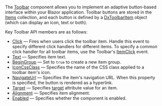 The [Toolbar](https://docs.devexpress.com/Blazor/DevExpress.Blazor.DxToolbar) component allows you to implement an adaptive button-based interface within your Blazor application. Toolbar buttons are stored in the [Items](https://docs.devexpress.com/Blazor/DevExpress.Blazor.DxToolbar.Items) collection, and each button is defined by a [DxToolbarItem](https://docs.devexpress.com/Blazor/DevExpress.Blazor.DxToolbarItem) object (which can display an icon, text or both).

Key Toolbar API members are as follows:

*   [Click](https://docs.devexpress.com/Blazor/DevExpress.Blazor.Base.DxToolbarItemBase.Click) — Fires when users click the toolbar item. Handle this event to specify different click handlers for different items. To specify a common click handler for all toolbar items, use the Toolbar's [ItemClick](https://docs.devexpress.com/Blazor/DevExpress.Blazor.DxToolbar.ItemClick) event.
*   [Text](https://docs.devexpress.com/Blazor/DevExpress.Blazor.Base.DxToolbarItemBase.Text) — Specifies item text.
*   [BeginGroup](https://docs.devexpress.com/Blazor/DevExpress.Blazor.Base.DxToolbarItemBase.BeginGroup) — Set to `true` to create a new item group.
*   [IconCssClass](https://docs.devexpress.com/Blazor/DevExpress.Blazor.Base.DxToolbarItemBase.IconCssClass) — Specifies the name of the CSS class applied to a toolbar item's icon.
*   [NavigateUrl](https://docs.devexpress.com/Blazor/DevExpress.Blazor.DxToolbarItem.NavigateUrl) — Specifies the item's navigation URL. When this property is specified, the button is rendered as a hyperlink.
*   [Target](https://docs.devexpress.com/Blazor/DevExpress.Blazor.DxToolbarItem.Target) — Specifies [target](https://developer.mozilla.org/en-US/docs/Web/HTML/Element/A) attribute value for an item.
*   [Alignment](https://docs.devexpress.com/Blazor/DevExpress.Blazor.Base.DxToolbarItemBase.Alignment) — Specifies item alignment.
*   [Enabled](https://docs.devexpress.com/Blazor/DevExpress.Blazor.Base.DxNavigationControlComponent-2.Enabled) — Specifies whether the component is enabled.
